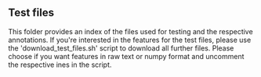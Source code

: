 ## Test files

This folder provides an index of the files used for testing and the respective annotations. If you're interested in the features for the test files, please use the 'download_test_files.sh' script to download all further files. Please choose if you want features in raw text or numpy format and uncomment the respective ines in the script.
